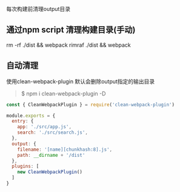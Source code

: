 每次构建前清理output目录
## 通过npm script 清理构建目录(手动)
rm -rf ./dist && webpack
rimraf ./dist && webpack

## 自动清理
使用clean-webpack-plugin
默认会删除output指定的输出目录
>$ npm i clean-webpack-plugin -D
```js
const { CleanWebpackPlugin } = require('clean-webpack-plugin')

module.exports = {
  entry: {
    app: './src/app.js',
    search: './src/search.js',
  },
  output: {
    filename: '[name][chunkhash:8].js',
    path: __dirname + '/dist'
  },
  plugins: [
    new CleanWebpackPlugin()
  ]
}
```